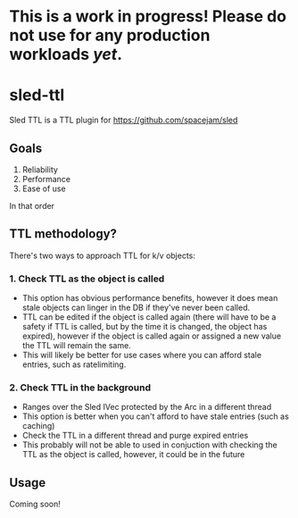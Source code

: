 # This is a work in progress! Please do not use for any production workloads *yet*.


# sled-ttl
Sled TTL is a TTL plugin for https://github.com/spacejam/sled

## Goals
1. Reliability
2. Performance
3. Ease of use

In that order

## **TTL methodology?**
There's two ways to approach TTL for k/v objects:

### 1. Check TTL as the object is called
- This option has obvious performance benefits, however it does mean stale objects can linger in the DB if they've never been called.
- TTL can be edited if the object is called again (there will have to be a safety if TTL is called, but by the time it is changed, the object has expired), however if the object is called again or assigned a new value the TTL will remain the same.
- This will likely be better for use cases where you can afford stale entries, such as ratelimiting.

### 2. Check TTL in the background 
- Ranges over the Sled IVec protected by the Arc in a different thread
- This option is better when you can't afford to have stale entries (such as caching)
- Check the TTL in a different thread and purge expired entries
- This probably will not be able to used in conjuction with checking the TTL as the object is called, however, it could be in the future

## Usage
Coming soon!
